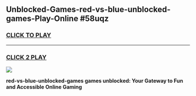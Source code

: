 
## Unblocked-Games-red-vs-blue-unblocked-games-Play-Online #58uqz
<h3>
<a href="https://news.freeplayer.one?title=red-vs-blue-unblocked-games&ref=3">CLICK TO PLAY</a></h3>
<hr>

<h3>
<a href="https://news.freeplayer.one?title=red-vs-blue-unblocked-games&ref=3">CLICK 2 PLAY</a>
  
</h3>

<a href="https://news.freeplayer.one?title=red-vs-blue-unblocked-games&ref=3"><img src="https://clearcache.store/games.png"></a>


**red-vs-blue-unblocked-games games unblocked: Your Gateway to Fun and Accessible Online Gaming**
